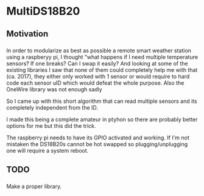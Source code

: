 # MultiDS18B20

## Motivation

###
In order to modularize as best as possible a remote smart weather station using a raspberyy pi, I thought "what happens if I need multiple temperature sensors? If one breaks? Can I swap it easily? And looking at some of the existing libraries I saw that none of them could completely help me with that (ca. 2017), they either only worked with 1 sensor or would require to hard code each sensor uID which would defeat the whole purpose. Also the OneWire library was not enough sadly

So I came up with this short algorithm that can read multiple sensors and its completely independent from the ID.

I made this being a complete amateur in ptyhon so there are probably better options for me but this did the trick.

The raspberry pi needs to have its GPIO activated and working.
If I'm not mistaken the DS18B20s cannot be hot swapped so plugging/unplugging one will require a system reboot.

## TODO
###
Make a proper library.
